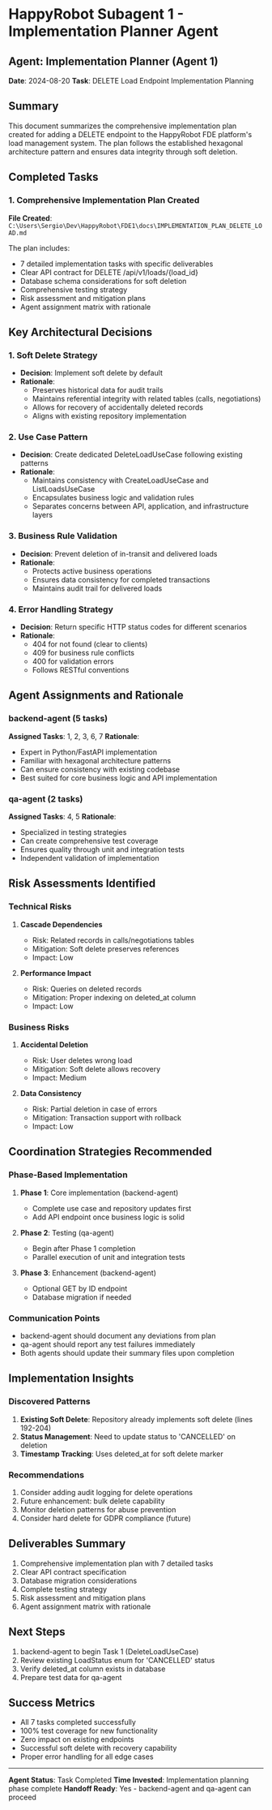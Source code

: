 # HappyRobot Subagent 1 - Implementation Planner Agent

## Agent: Implementation Planner (Agent 1)
**Date**: 2024-08-20
**Task**: DELETE Load Endpoint Implementation Planning

## Summary

This document summarizes the comprehensive implementation plan created for adding a DELETE endpoint to the HappyRobot FDE platform's load management system. The plan follows the established hexagonal architecture pattern and ensures data integrity through soft deletion.

## Completed Tasks

### 1. Comprehensive Implementation Plan Created
**File Created**: `C:\Users\Sergio\Dev\HappyRobot\FDE1\docs\IMPLEMENTATION_PLAN_DELETE_LOAD.md`

The plan includes:
- 7 detailed implementation tasks with specific deliverables
- Clear API contract for DELETE /api/v1/loads/{load_id}
- Database schema considerations for soft deletion
- Comprehensive testing strategy
- Risk assessment and mitigation plans
- Agent assignment matrix with rationale

## Key Architectural Decisions

### 1. Soft Delete Strategy
- **Decision**: Implement soft delete by default
- **Rationale**:
  - Preserves historical data for audit trails
  - Maintains referential integrity with related tables (calls, negotiations)
  - Allows for recovery of accidentally deleted records
  - Aligns with existing repository implementation

### 2. Use Case Pattern
- **Decision**: Create dedicated DeleteLoadUseCase following existing patterns
- **Rationale**:
  - Maintains consistency with CreateLoadUseCase and ListLoadsUseCase
  - Encapsulates business logic and validation rules
  - Separates concerns between API, application, and infrastructure layers

### 3. Business Rule Validation
- **Decision**: Prevent deletion of in-transit and delivered loads
- **Rationale**:
  - Protects active business operations
  - Ensures data consistency for completed transactions
  - Maintains audit trail for delivered loads

### 4. Error Handling Strategy
- **Decision**: Return specific HTTP status codes for different scenarios
- **Rationale**:
  - 404 for not found (clear to clients)
  - 409 for business rule conflicts
  - 400 for validation errors
  - Follows RESTful conventions

## Agent Assignments and Rationale

### backend-agent (5 tasks)
**Assigned Tasks**: 1, 2, 3, 6, 7
**Rationale**:
- Expert in Python/FastAPI implementation
- Familiar with hexagonal architecture patterns
- Can ensure consistency with existing codebase
- Best suited for core business logic and API implementation

### qa-agent (2 tasks)
**Assigned Tasks**: 4, 5
**Rationale**:
- Specialized in testing strategies
- Can create comprehensive test coverage
- Ensures quality through unit and integration tests
- Independent validation of implementation

## Risk Assessments Identified

### Technical Risks
1. **Cascade Dependencies**
   - Risk: Related records in calls/negotiations tables
   - Mitigation: Soft delete preserves references
   - Impact: Low

2. **Performance Impact**
   - Risk: Queries on deleted records
   - Mitigation: Proper indexing on deleted_at column
   - Impact: Low

### Business Risks
1. **Accidental Deletion**
   - Risk: User deletes wrong load
   - Mitigation: Soft delete allows recovery
   - Impact: Medium

2. **Data Consistency**
   - Risk: Partial deletion in case of errors
   - Mitigation: Transaction support with rollback
   - Impact: Low

## Coordination Strategies Recommended

### Phase-Based Implementation
1. **Phase 1**: Core implementation (backend-agent)
   - Complete use case and repository updates first
   - Add API endpoint once business logic is solid

2. **Phase 2**: Testing (qa-agent)
   - Begin after Phase 1 completion
   - Parallel execution of unit and integration tests

3. **Phase 3**: Enhancement (backend-agent)
   - Optional GET by ID endpoint
   - Database migration if needed

### Communication Points
- backend-agent should document any deviations from plan
- qa-agent should report any test failures immediately
- Both agents should update their summary files upon completion

## Implementation Insights

### Discovered Patterns
1. **Existing Soft Delete**: Repository already implements soft delete (lines 192-204)
2. **Status Management**: Need to update status to 'CANCELLED' on deletion
3. **Timestamp Tracking**: Uses deleted_at for soft delete marker

### Recommendations
1. Consider adding audit logging for delete operations
2. Future enhancement: bulk delete capability
3. Monitor deletion patterns for abuse prevention
4. Consider hard delete for GDPR compliance (future)

## Deliverables Summary
1. Comprehensive implementation plan with 7 detailed tasks
2. Clear API contract specification
3. Database migration considerations
4. Complete testing strategy
5. Risk assessment and mitigation plans
6. Agent assignment matrix with rationale

## Next Steps
1. backend-agent to begin Task 1 (DeleteLoadUseCase)
2. Review existing LoadStatus enum for 'CANCELLED' status
3. Verify deleted_at column exists in database
4. Prepare test data for qa-agent

## Success Metrics
- All 7 tasks completed successfully
- 100% test coverage for new functionality
- Zero impact on existing endpoints
- Successful soft delete with recovery capability
- Proper error handling for all edge cases

---

**Agent Status**: Task Completed
**Time Invested**: Implementation planning phase complete
**Handoff Ready**: Yes - backend-agent and qa-agent can proceed

